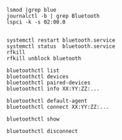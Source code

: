 

    lsmod |grep blue
    journalctl -b | grep Bluetooth
    lspci -k -s 02:00.0


	systemctl restart bluetooth.service
    systemctl status  bluetooth.service
    rfkill
    rfkill unblock bluetooth

    bluetoothctl list
    bluetoothctl devices
    bluetoothctl paired-devices
    bluetoothctl info XX:YY:ZZ:...

    bluetoothctl default-agent
    bluetoothctl connect XX:YY:ZZ:...

    bluetoothctl show

    bluetoothctl disconnect

